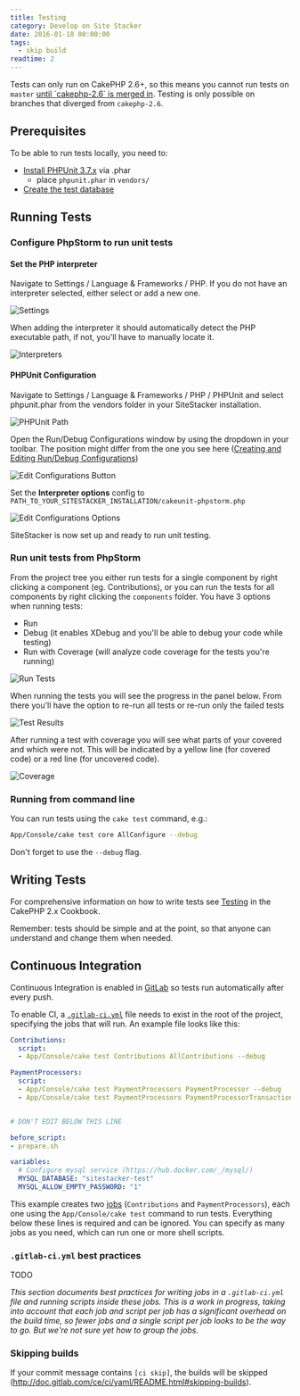 ```yaml
---
title: Testing
category: Develop on Site Stacker
date: 2016-01-18 00:00:00
tags:
  - skip build
readtime: 2
---
```


<note>
Tests can only run on CakePHP 2.6+, so this means you cannot run tests on <code>master</code> <a href="https://git.sitestacker.com/sitestacker/sitestacker/merge_requests/1">until `cakephp-2.6` is merged in</a>. Testing is only possible on branches that diverged from <code>cakephp-2.6</code>.
</note>

## Prerequisites

To be able to run tests locally, you need to:

- [Install PHPUnit 3.7.x](http://book.cakephp.org/2.0/en/development/testing.html#install-via-phar-package) via .phar
    - place `phpunit.phar` in `vendors/`
- [Create the test database](http://book.cakephp.org/2.0/en/development/testing.html#test-database-setup)

## Running Tests

### Configure PhpStorm to run unit tests

#### Set the PHP interpreter

Navigate to Settings / Language & Frameworks / PHP. If you do not have an interpreter selected, either select or add a new one.

![Settings](https://git.sitestacker.com/sitestacker/docs/uploads/d5855c192961c1f333b719bd5b2e0270/settings-php.png)

When adding the interpreter it should automatically detect the PHP executable path, if not, you'll have to manually locate it.

![Interpreters](https://git.sitestacker.com/sitestacker/docs/uploads/93619b245646e2b8ccc8e2416e9db105/interpreters-php.png)

#### PHPUnit Configuration

Navigate to Settings / Language & Frameworks / PHP / PHPUnit and select phpunit.phar from the vendors folder in your SiteStacker installation.

![PHPUnit Path](https://git.sitestacker.com/sitestacker/docs/uploads/ffbe8be319a434efeec3d59d6c8afc88/phpunit.png)

Open the Run/Debug Configurations window by using the dropdown in your toolbar. The position might differ from the one you see here ([Creating and Editing Run/Debug Configurations](https://www.jetbrains.com/phpstorm/help/creating-and-editing-run-debug-configurations.html))

![Edit Configurations Button](https://git.sitestacker.com/sitestacker/docs/uploads/858c04e464e79096cd98d02e37af9230/edit-configurations-button.png)

Set the **Interpreter options** config to `PATH_TO_YOUR_SITESTACKER_INSTALLATION/cakeunit-phpstorm.php`

![Edit Configurations Options](https://git.sitestacker.com/sitestacker/docs/uploads/8b20daa651d33527705d2efbb5959198/edit-configurations-options.png)

SiteStacker is now set up and ready to run unit testing.

### Run unit tests from PhpStorm

From the project tree you either run tests for a single component by right clicking a component (eg. Contributions), or you can run the tests for all components by right clicking the `components` folder.
You have 3 options when running tests:

- Run
- Debug (it enables XDebug and you'll be able to debug your code while testing)
- Run with Coverage (will analyze code coverage for the tests you're running)

![Run Tests](https://git.sitestacker.com/sitestacker/docs/uploads/1e6f8df655550e9e81e3a2ccb668f555/run.png)

When running the tests you will see the progress in the panel below. From there you'll have the option to re-run all tests or re-run only the failed tests

![Test Results](https://git.sitestacker.com/sitestacker/docs/uploads/f6aecea7400e6adf793de2257ba4c914/results.png)

After running a test with coverage you will see what parts of your covered and which were not. This will be indicated by a yellow line (for covered code) or a red line (for uncovered code).
 
![Coverage](https://git.sitestacker.com/sitestacker/docs/uploads/449efa25675d361beec03ef25ad7b170/coverage-code.png)

### Running from command line

You can run tests using the `cake test` command, e.g.:

```sh
App/Console/cake test core AllConfigure --debug
```

Don't forget to use the `--debug` flag.

## Writing Tests

For comprehensive information on how to write tests see [Testing](http://book.cakephp.org/2.0/en/development/testing.html) in the CakePHP 2.x Cookbook.

Remember: tests should be simple and at the point, so that anyone can understand and change them when needed.

## Continuous Integration

Continuous Integration is enabled in [GitLab](https://git.sitestacker.com/sitestacker/sitestacker/builds?scope=all) so tests run automatically after every push.

To enable CI, a [`.gitlab-ci.yml`](http://doc.gitlab.com/ce/ci/yaml/README.html) file needs to exist in the root of the project, specifying the jobs that will run. An example file looks like this:

```yaml
Contributions:
  script:
  - App/Console/cake test Contributions AllContributions --debug

PaymentProcessors:
  script:
  - App/Console/cake test PaymentProcessors PaymentProcessor --debug
  - App/Console/cake test PaymentProcessors PaymentProcessorTransaction --debug


# DON'T EDIT BELOW THIS LINE

before_script:
- prepare.sh

variables:
  # Configure mysql service (https://hub.docker.com/_/mysql/)
  MYSQL_DATABASE: "sitestacker-test"
  MYSQL_ALLOW_EMPTY_PASSWORD: "1"
```

This example creates two [jobs](http://doc.gitlab.com/ce/ci/yaml/README.html#jobs) (`Contributions` and `PaymentProcessors`), each one using the `App/Console/cake test` command to run tests. Everything below these lines is required and can be ignored. You can specify as many jobs as you need, which can run one or more shell scripts.

### `.gitlab-ci.yml` best practices

TODO

*This section documents best practices for writing jobs in a `.gitlab-ci.yml` file and running scripts inside these jobs. This is a work in progress, taking into account that each job and script per job has a significant overhead on the build time, so fewer jobs and a single script per job looks to be the way to go. But we're not sure yet how to group the jobs.*

### Skipping builds

If your commit message contains `[ci skip]`, the builds will be skipped (<http://doc.gitlab.com/ce/ci/yaml/README.html#skipping-builds>).
